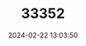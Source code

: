 ---
title: "33352"
category: "Canarium luzonicum"
draft: false
date: 2024-02-22 13:03:50
languages:
  Filipino; Pilipino: ["Piling-liitan"]
---